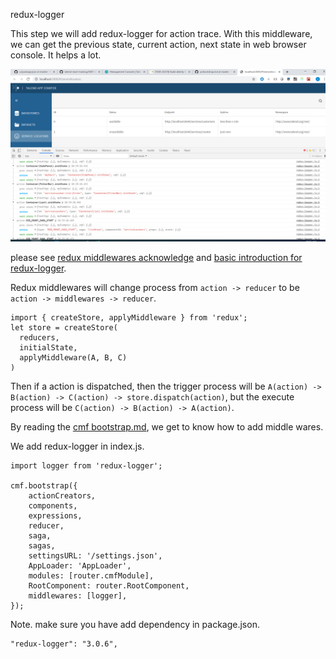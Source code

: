 redux-logger

This step we will add redux-logger for action trace. With this middleware, we can get the previous state, current action, next state in web browser console. It helps a lot.

![avatar](redux-logger.png)

please see [redux middlewares acknowledge](https://redux.js.org/advanced/middleware) and [basic introduction for redux-logger](https://www.npmjs.com/package/redux-logger).

Redux middlewares will change process from `action -> reducer` to be `action -> middlewares -> reducer`.

```
import { createStore, applyMiddleware } from 'redux';
let store = createStore(
  reducers,
  initialState,
  applyMiddleware(A, B, C)
)
```

Then if a action is dispatched, then the trigger process will be `A(action) -> B(action) -> C(action) -> store.dispatch(action)`, but the execute process will be `C(action) -> B(action) -> A(action)`.

By reading the [cmf bootstrap.md](https://github.com/Talend/ui/blob/master/packages/cmf/src/bootstrap.md), we get to know how to add middle wares.

We add redux-logger in index.js.
```
import logger from 'redux-logger';

cmf.bootstrap({
	actionCreators,
	components,
	expressions,
	reducer,
	saga,
	sagas,
	settingsURL: '/settings.json',
	AppLoader: 'AppLoader',
	modules: [router.cmfModule],
	RootComponent: router.RootComponent,
	middlewares: [logger],
});
```

Note. make sure you have add dependency in package.json.
```
"redux-logger": "3.0.6",
```
